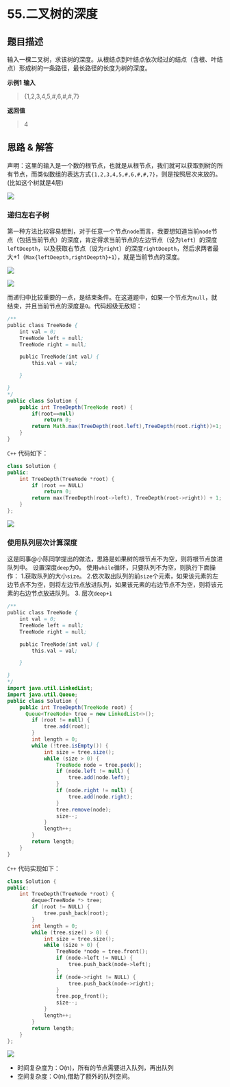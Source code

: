# 55.二叉树的深度

## 题目描述
输入一棵二叉树，求该树的深度。从根结点到叶结点依次经过的结点（含根、叶结点）形成树的一条路径，最长路径的长度为树的深度。

**示例1**
**输入**

> {1,2,3,4,5,#,6,#,#,7}

**返回值**
> 4

## 思路 & 解答

声明：这里的输入是一个数的根节点，也就是从根节点，我们就可以获取到树的所有节点，而类似数组的表达方式`{1,2,3,4,5,#,6,#,#,7}`，则是按照层次来放的。(比如这个树就是4层)

![](https://markdownpicture.oss-cn-qingdao.aliyuncs.com/20210128231614.png)

### 递归左右子树
第一种方法比较容易想到，对于任意一个节点`node`而言，我要想知道当前`node`节点（包括当前节点）的深度，肯定得求当前节点的左边节点（设为`left`）的深度`leftDeepth`，以及获取右节点（设为`right`）的深度`rightDeepth`，然后求两者最大+1（`Max{leftDeepth,rightDeepth}+1`），就是当前节点的深度。

![](https://markdownpicture.oss-cn-qingdao.aliyuncs.com/20210128234045.png)

![](https://markdownpicture.oss-cn-qingdao.aliyuncs.com/20210128234123.png)

而递归中比较重要的一点，是结束条件。在这道题中，如果一个节点为`null`，就结束，并且当前节点的深度是`0`。代码超级无敌短：
```java
/**
public class TreeNode {
    int val = 0;
    TreeNode left = null;
    TreeNode right = null;

    public TreeNode(int val) {
        this.val = val;

    }

}
*/
public class Solution {
    public int TreeDepth(TreeNode root) {
        if(root==null)
            return 0;
        return Math.max(TreeDepth(root.left),TreeDepth(root.right))+1;
    }
}
```

`C++` 代码如下：

```C++
class Solution {
public:
    int TreeDepth(TreeNode *root) {
        if (root == NULL)
            return 0;
        return max(TreeDepth(root->left), TreeDepth(root->right)) + 1;
    }
};
```

![](https://markdownpicture.oss-cn-qingdao.aliyuncs.com/20210128234151.png)

### 使用队列层次计算深度

这是同事@小陈同学提出的做法，思路是如果树的根节点不为空，则将根节点放进队列中。
设置深度`deep`为0。
使用`while`循环，只要队列不为空，则执行下面操作：
1.获取队列的大小`size`。
2.依次取出队列的前`size`个元素，如果该元素的左边节点不为空，则将左边节点放进队列，如果该元素的右边节点不为空，则将该元素的右边节点放进队列。
3. 层次`deep+1`

```java
/**
public class TreeNode {
    int val = 0;
    TreeNode left = null;
    TreeNode right = null;

    public TreeNode(int val) {
        this.val = val;

    }

}
*/
import java.util.LinkedList;
import java.util.Queue;
public class Solution {
    public int TreeDepth(TreeNode root) {
      Queue<TreeNode> tree = new LinkedList<>();
        if (root != null) {
            tree.add(root);
        }
        int length = 0;
        while (!tree.isEmpty()) {
            int size = tree.size();
            while (size > 0) {
                TreeNode node = tree.peek();
                if (node.left != null) {
                    tree.add(node.left);
                }
                if (node.right != null) {
                    tree.add(node.right);
                }
                tree.remove(node);
                size--;
            }
            length++;
        }
        return length;  
    }
}
```


`C++` 代码实现如下：

```C++
class Solution {
public:
    int TreeDepth(TreeNode *root) {
        deque<TreeNode *> tree;
        if (root != NULL) {
            tree.push_back(root);
        }
        int length = 0;
        while (tree.size() > 0) {
            int size = tree.size();
            while (size > 0) {
                TreeNode *node = tree.front();
                if (node->left != NULL) {
                    tree.push_back(node->left);
                }
                if (node->right != NULL) {
                    tree.push_back(node->right);
                }
                tree.pop_front();
                size--;
            }
            length++;
        }
        return length;
    }
};
```

![](https://markdownpicture.oss-cn-qingdao.aliyuncs.com/20210128235138.png)

- 时间复杂度为：O(n)，所有的节点需要进入队列，再出队列
- 空间复杂度：O(n),借助了额外的队列空间。